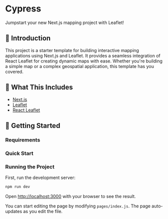 # Cypress

Jumpstart your new Next.js mapping project with Leaflet!

## 🌟 Introduction
This project is a starter template for building interactive mapping applications using Next.js and Leaflet. It provides a seamless integration of React Leaflet for creating dynamic maps with ease. Whether you're building a simple map or a complex geospatial application, this template has you covered.




## 🧰 What This Includes
* [Next.js](https://nextjs.org/)
* [Leaflet](https://leafletjs.com/)
* [React Leaflet](https://react-leaflet.js.org)

## 🚀 Getting Started

### Requirements

### Quick Start


### Running the Project
First, run the development server:

```bash
npm run dev
```

Open [http://localhost:3000](http://localhost:3000) with your browser to see the result.

You can start editing the page by modifying `pages/index.js`. The page auto-updates as you edit the file.
